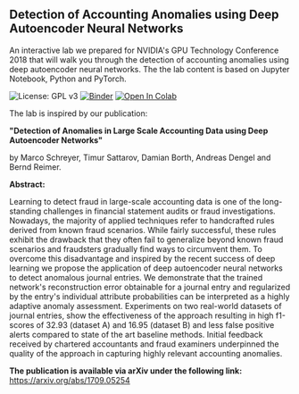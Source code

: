 ## Detection of Accounting Anomalies using Deep Autoencoder Neural Networks 

An interactive lab we prepared for NVIDIA's GPU Technology Conference 2018 that will walk you through the detection of accounting anomalies using deep autoencoder neural networks. The the lab content is based on Jupyter Notebook, Python and PyTorch.

![License: GPL v3](https://img.shields.io/badge/License-GPLv3-blue.svg) [![Binder](https://mybinder.org/badge_logo.svg)](https://mybinder.org/v2/gh/GitiHubi/deepAI/master?filepath=GTC_2018_Lab.ipynb) [![Open In Colab](https://colab.research.google.com/assets/colab-badge.svg)](https://colab.research.google.com/github/GitiHubi/deepAI/blob/master/GTC_2018_CoLab.ipynb)

The lab is inspired by our publication: 

**"Detection of Anomalies in Large Scale Accounting Data using Deep Autoencoder Networks"** 

by Marco Schreyer, Timur Sattarov, Damian Borth, Andreas Dengel and Bernd Reimer.

**Abstract:** 

Learning to detect fraud in large-scale accounting data is one of the long-standing challenges in financial statement audits or fraud investigations. Nowadays, the majority of applied techniques refer to handcrafted rules derived from known fraud scenarios. While fairly successful, these rules exhibit the drawback that they often fail to generalize beyond known fraud scenarios and fraudsters gradually find ways to circumvent them. To overcome this disadvantage and inspired by the recent success of deep learning we propose the application of deep autoencoder neural networks to detect anomalous journal entries. We demonstrate that the trained network's reconstruction error obtainable for a journal entry and regularized by the entry's individual attribute probabilities can be interpreted as a highly adaptive anomaly assessment. Experiments on two real-world datasets of journal entries, show the effectiveness of the approach resulting in high f1-scores of 32.93 (dataset A) and 16.95 (dataset B) and less false positive alerts compared to state of the art baseline methods. Initial feedback received by chartered accountants and fraud examiners underpinned the quality of the approach in capturing highly relevant accounting anomalies.

**The publication is available via arXiv under the following link:** https://arxiv.org/abs/1709.05254
